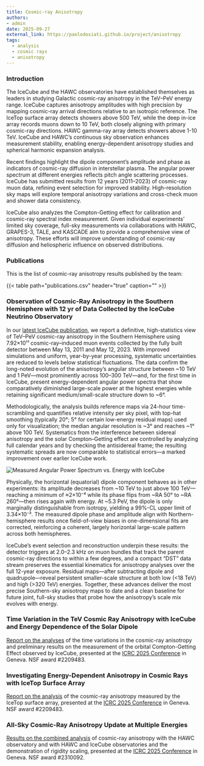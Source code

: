 ```yaml
---
title: Cosmic-ray Anisotropy
authors:
- admin
date: 2025-09-27
external_link: https://paolodesiati.github.io/project/anisotropy
tags:
  - analysis
  - cosmic rays
  - anisotropy
---
```


### Introduction

The IceCube and the HAWC observatories have established themselves as leaders in studying Galactic cosmic-ray anisotropy in the TeV–PeV energy range. IceCube captures anisotropy amplitudes with high precision by mapping cosmic-ray arrival directions relative to an isotropic reference. The IceTop surface array detects showers above 500 TeV, while the deep in-ice array records muons down to 10 TeV, both closely aligning with primary cosmic-ray directions. HAWC gamma-ray array detects showers above 1-10 TeV. IceCube and HAWC’s continuous sky observation enhances measurement stability, enabling energy-dependent anisotropy studies and spherical harmonic expansion analysis.

Recent findings highlight the dipole component’s amplitude and phase as indicators of cosmic-ray diffusion in interstellar plasma. The angular power spectrum at different energies reflects pitch angle scattering processes. IceCube has submitted results from 12 years (2011–2023) of cosmic-ray muon data, refining event selection for improved stability. High-resolution sky maps will explore temporal anisotropy variations and cross-check muon and shower data consistency.  

IceCube also analyzes the Compton-Getting effect for calibration and cosmic-ray spectral index measurement. Given individual experiments’ limited sky coverage, full-sky measurements via collaborations with HAWC, GRAPES-3, TALE, and KASCADE aim to provide a comprehensive view of anisotropy. These efforts will improve understanding of cosmic-ray diffusion and heliospheric influence on observed distributions.

### Publications

This is the list of cosmic-ray anisotropy results published by the team:

{{< table path="publications.csv" header="true" caption="" >}}

### Observation of Cosmic-Ray Anisotropy in the Southern Hemisphere with 12 yr of Data Collected by the IceCube Neutrino Observatory

In our [latest IceCube publication](https://doi.org/10.3847/1538-4357/adb1de), we report a definitive, high-statistics view of TeV–PeV cosmic-ray anisotropy in the Southern Hemisphere using 7.92×10¹¹ cosmic-ray–induced muon events collected by the fully built detector between May 13, 2011 and May 12, 2023. With improved simulations and uniform, year-by-year processing, systematic uncertainties are reduced to levels below statistical fluctuations. The data confirm the long-noted evolution of the anisotropy’s angular structure between \~10 TeV and 1 PeV—most prominently across 100–300 TeV—and, for the first time in IceCube, present energy-dependent angular power spectra that show comparatively diminished large-scale power at the highest energies while retaining significant medium/small-scale structure down to \~6°.

Methodologically, the analysis builds reference maps via 24-hour time-scrambling and quantifies relative intensity per sky pixel, with top-hat smoothing (typically 20°; 5° for certain low-energy residual maps) used only for visualization; the median angular resolution is \~3° and reaches \~1° above 100 TeV. Systematics from the interference between sidereal anisotropy and the solar Compton–Getting effect are controlled by analyzing full calendar years and by checking the antisidereal frame; the resulting systematic spreads are now comparable to statistical errors—a marked improvement over earlier IceCube work.

![Measured Angular Power Spectrum vs. Energy with IceCube](/uploads/AngularPowerSpectrum.png
"Angular pseudo-power for selected spherical harmonic modes (ℓ) as a function of median primary energy for 12 yr of IceCube data. Errors bars are
statistical. The bands indicate the 95% spread in C˜ℓ from a large sample of scrambled maps. The color of the bands corresponds to that of the data symbols but in a
lighter shade.")

Physically, the horizontal (equatorial) dipole component behaves as in other experiments: its amplitude decreases from \~10 TeV to just above 100 TeV—reaching a minimum of ≈2×10⁻⁴ while its phase flips from \~RA 50° to \~RA 260°—then rises again with energy. At \~5.3 PeV, the dipole is only marginally distinguishable from isotropy, yielding a 99%-CL upper limit of 3.34×10⁻³. The measured dipole phase and amplitude align with Northern-hemisphere results once field-of-view biases in one-dimensional fits are corrected, reinforcing a coherent, largely horizontal large-scale pattern across both hemispheres.

IceCube’s event selection and reconstruction underpin these results: the detector triggers at 2.0–2.3 kHz on muon bundles that track the parent cosmic-ray directions to within a few degrees, and a compact “DST” data stream preserves the essential kinematics for anisotropy analyses over the full 12-year exposure. Residual maps—after subtracting dipole and quadrupole—reveal persistent smaller-scale structure at both low (<18 TeV) and high (>320 TeV) energies. Together, these advances deliver the most precise Southern-sky anisotropy maps to date and a clean baseline for future joint, full-sky studies that probe how the anisotropy’s scale mix evolves with energy.

### Time Variation in the TeV Cosmic Ray Anisotropy with IceCube and Energy Dependence of the Solar Dipole

[Report on the analyses](https://pos.sissa.it/501/458/) of the time variations in the cosmic-ray anisotropy and preliminary results on the measurement of the orbital Compton-Getting Effect observed by IceCube, presented at the [ICRC 2025 Conference](https://indico.cern.ch/event/1258933/) in Geneva. NSF award #2209483.

### Investigating Energy-Dependent Anisotropy in Cosmic Rays with IceTop Surface Array

[Report on the analysis](https://pos.sissa.it/501/167/) of the cosmic-ray anisotropy measured by the IceTop surface array, presented at the [ICRC 2025 Conference](https://indico.cern.ch/event/1258933/) in Geneva. NSF award #2209483.

### All-Sky Cosmic-Ray Anisotropy Update at Multiple Energies

[Results on the combined analysis](https://pos.sissa.it/501/244/) of cosmic-ray anisotropy with the HAWC observatory and with HAWC and IceCube observatories and the demonstration of rigidity scaling, presented at the [ICRC 2025 Conference](https://indico.cern.ch/event/1258933/) in Geneva. NSF award #2310092.




<!--more-->
